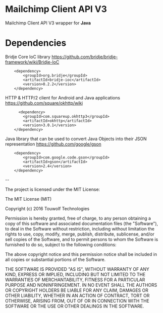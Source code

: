 # Mailchimp Client API V3

Mailchimp Client API V3 wrapper for **Java**


Dependencies
============

Bridje Core IoC library https://github.com/bridje/bridje-framework/wiki/Bridje-IoC

        <dependency>
            <groupId>org.bridje</groupId>
            <artifactId>bridje-ioc</artifactId>
            <version>0.2.2</version>
        </dependency>
        

HTTP & HTTP/2 client for Android and Java applications https://github.com/square/okhttp/wiki

          <dependency>
            <groupId>com.squareup.okhttp3</groupId>
            <artifactId>okhttp</artifactId>
            <version>3.0.1</version>
        </dependency>
        

Java library that can be used to convert Java Objects into their JSON representation https://github.com/google/gson

        <dependency>
            <groupId>com.google.code.gson</groupId>
            <artifactId>gson</artifactId>
            <version>2.4</version>
        </dependency>


--

The project is licensed under the MIT License:

The MIT License (MIT)

Copyright (c) 2016 Touwolf Technologies

Permission is hereby granted, free of charge, to any person obtaining a copy
of this software and associated documentation files (the "Software"), to deal
in the Software without restriction, including without limitation the rights
to use, copy, modify, merge, publish, distribute, sublicense, and/or sell
copies of the Software, and to permit persons to whom the Software is
furnished to do so, subject to the following conditions:

The above copyright notice and this permission notice shall be included in all
copies or substantial portions of the Software.

THE SOFTWARE IS PROVIDED "AS IS", WITHOUT WARRANTY OF ANY KIND, EXPRESS OR
IMPLIED, INCLUDING BUT NOT LIMITED TO THE WARRANTIES OF MERCHANTABILITY,
FITNESS FOR A PARTICULAR PURPOSE AND NONINFRINGEMENT. IN NO EVENT SHALL THE
AUTHORS OR COPYRIGHT HOLDERS BE LIABLE FOR ANY CLAIM, DAMAGES OR OTHER
LIABILITY, WHETHER IN AN ACTION OF CONTRACT, TORT OR OTHERWISE, ARISING FROM,
OUT OF OR IN CONNECTION WITH THE SOFTWARE OR THE USE OR OTHER DEALINGS IN THE
SOFTWARE.
